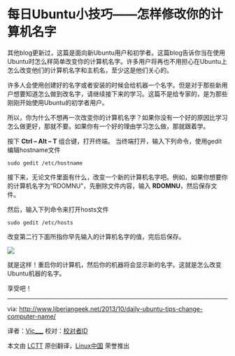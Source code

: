 每日Ubuntu小技巧——怎样修改你的计算机名字
================================================================================
其他blog更新过，这篇是面向新Ubuntu用户和初学者。这篇blog告诉你当在使用Ubuntu时怎么样简单改变你的计算机名字。许多用户将再也不用担心在Ubuntu上怎么改变他们的计算机名字和主机名，至少这是他们关心的。

许多人会使用创建好的名字或者安装的时候会给机器一个名字。但是对于那些新用户想要知道怎么做到改名字，请继续接下来的学习。这篇不是给专家的，是为那些刚刚开始使用Ubuntu的初学者用户。

所以，你为什么不想再一次改变你的计算机名字？如果你没有一个好的原因比学习怎么做更好，那就不要。如果你有一个好的理由学习怎么做，那就跟着学。

按下 **Ctrl – Alt – T** 组合键，打开终端。
当终端打开，输入下列命令，使用gedit编辑hostname文件

    sudo gedit /etc/hostname

接下来，无论文件里面有什么，改变一个新的计算机名字吧。例如，如果你想要你的计算机名字为“RDOMNU”，先删除文件内容，输入 **RDOMNU**，然后保存文件。

然后，输入下列命令来打开hosts文件

    sudo gedit /etc/hosts

改变第二行下面所指你早先输入的计算机名字的值，完后后保存。


![](http://www.liberiangeek.net/wp-content/uploads/2013/10/ubuntuhostnamechange.png)

就是这样！重启你的计算机，然后你的机器将会显示新的名字。这就是怎么改变Ubuntu机器的名字。

享受吧！


--------------------------------------------------------------------------------

via: http://www.liberiangeek.net/2013/10/daily-ubuntu-tips-change-computer-name/

译者：[Vic___](https://blog.csdn.net/Vic___) 校对：[校对者ID](https://github.com/校对者ID) 

本文由 [LCTT](https://github.com/LCTT/TranslateProject) 原创翻译，[Linux中国](http://linux.cn/) 荣誉推出
